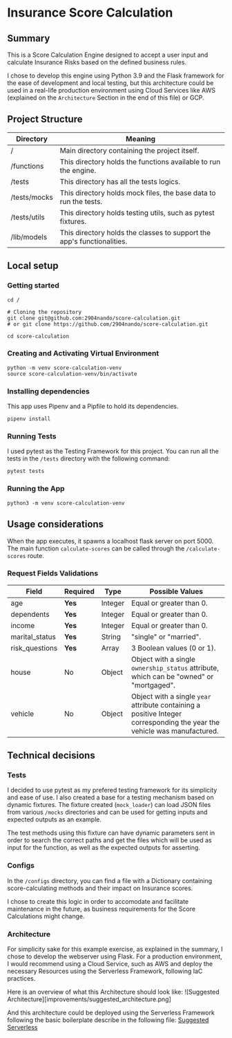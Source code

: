 # Insurance Score Calculation
## Summary
This is a Score Calculation Engine designed to accept a user input and calculate Insurance Risks based on the defined business rules.

I chose to develop this engine using Python 3.9 and the Flask framework for the ease of development and local testing, but this architecture could be used in a real-life production environment using Cloud Services like AWS (explained on the `Architecture` Section in the end of this file) or GCP.
## Project Structure
|Directory|Meaning|
|-|-|
|/|Main directory containing the project itself.|
|/functions|This directory holds the functions available to run the engine.|
|/tests|This directory has all the tests logics.|
|/tests/mocks|This directory holds mock files, the base data to run the tests.|
|/tests/utils|This directory holds testing utils, such as pytest fixtures.|
|/lib/models|This directory holds the classes to support the app's functionalities.|
## Local setup
### Getting started
```shell
cd /

# Cloning the repository
git clone git@github.com:2904nando/score-calculation.git
# or git clone https://github.com/2904nando/score-calculation.git

cd score-calculation
```
### Creating and Activating Virtual Environment
```shell
python -m venv score-calculation-venv
source score-calculation-venv/bin/activate
```
### Installing dependencies
This app uses Pipenv and a Pipfile to hold its dependencies.
```shell
pipenv install
```
### Running Tests
I used pytest as the Testing Framework for this project. You can run all the tests in the `/tests` directory with the following command:
```shell
pytest tests
```
### Running the App
```shell
python3 -m venv score-calculation-venv
```
## Usage considerations
When the app executes, it spawns a localhost flask server on port 5000. The main function `calculate-scores` can be called through the `/calculate-scores` route.
### Request Fields Validations
|Field|Required|Type|Possible Values|
|-|-|-|-|
|age|**Yes**|Integer|Equal or greater than 0.|
|dependents|**Yes**|Integer|Equal or greater than 0.|
|income|**Yes**|Integer|Equal or greater than 0.|
|marital_status|**Yes**|String|"single" or "married".|
|risk_questions|**Yes**|Array|3 Boolean values (0 or 1).|
|house|No|Object|Object with a single `ownership_status` attribute, which can be "owned" or "mortgaged".|
|vehicle|No|Object|Object with a single `year` attribute containing a positive Integer corresponding the year the vehicle was manufactured.|

## Technical decisions
### Tests
I decided to use pytest as my prefered testing framework for its simplicity and ease of use.
I also created a base for a testing mechanism based on dynamic fixtures. The fixture created (`mock_loader`) can load JSON files from various `/mocks` directories and can be used for getting inputs and expected outputs as an example.

The test methods using this fixture can have dynamic parameters sent in order to search the correct paths and get the files which will be used as input for the function, as well as the expected outputs for asserting.
### Configs
In the `/configs` directory, you can find a file with a Dictionary containing score-calculating methods and their impact on Insurance scores.

I chose to create this logic in order to accomodate and facilitate maintenance in the future, as business requirements for the Score Calculations might change.
### Architecture
For simplicity sake for this example exercise, as explained in the summary, I chose to develop the webserver using Flask.
For a production environment, I would recommend using a Cloud Service, such as AWS and deploy the necessary Resources using the Serverless Framework, following IaC practices.

Here is an overview of what this Architecture should look like:
![Suggested Architecture][improvements/suggested_architecture.png]

And this architecture could be deployed using the Serverless Framework following the basic boilerplate describe in the following file:
[Suggested Serverless](improvements/suggested_serverless.yml)
